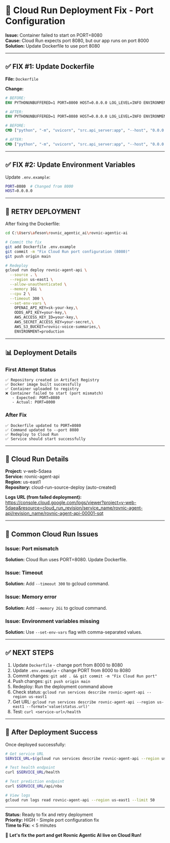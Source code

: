 # 🔧 Cloud Run Deployment Fix - Port Configuration

**Issue:** Container failed to start on PORT=8080  
**Cause:** Cloud Run expects port 8080, but our app runs on port 8000  
**Solution:** Update Dockerfile to use port 8080  

---

## ✅ FIX #1: Update Dockerfile

**File:** `Dockerfile`

**Change:**
```dockerfile
# BEFORE:
ENV PYTHONUNBUFFERED=1 PORT=8000 HOST=0.0.0.0 LOG_LEVEL=INFO ENVIRONMENT=production

# AFTER:
ENV PYTHONUNBUFFERED=1 PORT=8080 HOST=0.0.0.0 LOG_LEVEL=INFO ENVIRONMENT=production

# BEFORE:
CMD ["python", "-m", "uvicorn", "src.api_server:app", "--host", "0.0.0.0", "--port", "8000"]

# AFTER:
CMD ["python", "-m", "uvicorn", "src.api_server:app", "--host", "0.0.0.0", "--port", "8080"]
```

---

## ✅ FIX #2: Update Environment Variables

Update `.env.example`:
```bash
PORT=8080  # Changed from 8000
HOST=0.0.0.0
```

---

## 🚀 RETRY DEPLOYMENT

After fixing the Dockerfile:

```bash
cd C:\Users\afeson\rovnic_agentic_ai\rovnic-agentic-ai

# Commit the fix
git add Dockerfile .env.example
git commit -m "Fix Cloud Run port configuration (8080)"
git push origin main

# Redeploy
gcloud run deploy rovnic-agent-api \
  --source . \
  --region us-east1 \
  --allow-unauthenticated \
  --memory 1Gi \
  --cpu 2 \
  --timeout 300 \
  --set-env-vars \
    OPENAI_API_KEY=sk-your-key,\
    ODDS_API_KEY=your-key,\
    AWS_ACCESS_KEY_ID=your-key,\
    AWS_SECRET_ACCESS_KEY=your-secret,\
    AWS_S3_BUCKET=rovnic-voice-summaries,\
    ENVIRONMENT=production
```

---

## 📊 Deployment Details

### First Attempt Status
```
✅ Repository created in Artifact Registry
✅ Docker image built successfully
✅ Container uploaded to registry
❌ Container failed to start (port mismatch)
   - Expected: PORT=8080
   - Actual: PORT=8000
```

### After Fix
```
✅ Dockerfile updated to PORT=8080
✅ Command updated to --port 8080
✅ Redeploy to Cloud Run
✅ Service should start successfully
```

---

## 🔗 Cloud Run Details

**Project:** v-web-5daea  
**Service:** rovnic-agent-api  
**Region:** us-east1  
**Repository:** cloud-run-source-deploy (auto-created)  

**Logs URL (from failed deployment):**
https://console.cloud.google.com/logs/viewer?project=v-web-5daea&resource=cloud_run_revision/service_name/rovnic-agent-api/revision_name/rovnic-agent-api-00001-sqt

---

## 🐛 Common Cloud Run Issues

### Issue: Port mismatch
**Solution:** Cloud Run uses PORT=8080. Update Dockerfile.

### Issue: Timeout
**Solution:** Add `--timeout 300` to gcloud command.

### Issue: Memory error
**Solution:** Add `--memory 2Gi` to gcloud command.

### Issue: Environment variables missing
**Solution:** Use `--set-env-vars` flag with comma-separated values.

---

## ✅ NEXT STEPS

1. Update `Dockerfile` - change port from 8000 to 8080
2. Update `.env.example` - change PORT from 8000 to 8080
3. Commit changes: `git add . && git commit -m "Fix Cloud Run port"`
4. Push changes: `git push origin main`
5. Redeploy: Run the deployment command above
6. Check status: `gcloud run services describe rovnic-agent-api --region us-east1`
7. Get URL: `gcloud run services describe rovnic-agent-api --region us-east1 --format='value(status.url)'`
8. Test: `curl <service-url>/health`

---

## 🎯 After Deployment Success

Once deployed successfully:

```bash
# Get service URL
SERVICE_URL=$(gcloud run services describe rovnic-agent-api --region us-east1 --format='value(status.url)')

# Test health endpoint
curl $SERVICE_URL/health

# Test prediction endpoint
curl $SERVICE_URL/api/nba

# View logs
gcloud run logs read rovnic-agent-api --region us-east1 --limit 50
```

---

**Status:** Ready to fix and retry deployment  
**Priority:** HIGH - Simple port configuration fix  
**Time to Fix:** < 5 minutes  

🚀 **Let's fix the port and get Rovnic Agentic AI live on Cloud Run!**
